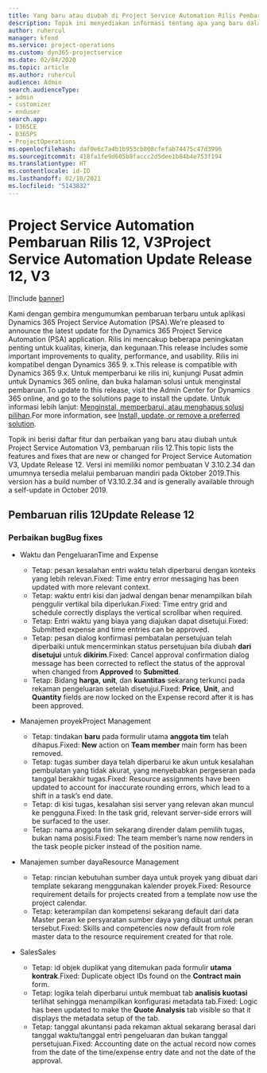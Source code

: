 ```yaml
---
title: Yang baru atau diubah di Project Service Automation Rilis Pembaruan 12, V3
description: Topik ini menyediakan informasi tentang apa yang baru dalam Project Service Automation Rilis Pembaruan 12, V3.
author: ruhercul
manager: kfend
ms.service: project-operations
ms.custom: dyn365-projectservice
ms.date: 02/04/2020
ms.topic: article
ms.author: ruhercul
audience: Admin
search.audienceType:
- admin
- customizer
- enduser
search.app:
- D365CE
- D365PS
- ProjectOperations
ms.openlocfilehash: daf0e6c7a4b1b953cb808cfefab74475c47d3996
ms.sourcegitcommit: 418fa1fe9d605b8faccc2d5dee1b04b4e753f194
ms.translationtype: HT
ms.contentlocale: id-ID
ms.lasthandoff: 02/10/2021
ms.locfileid: "5143832"
---
```

# <a name="project-service-automation-update-release-12-v3"></a><span data-ttu-id="5dd38-103">Project Service Automation Pembaruan Rilis 12, V3</span><span class="sxs-lookup"><span data-stu-id="5dd38-103">Project Service Automation Update Release 12, V3</span></span>

[!include [banner](../includes/psa-now-project-operations.md)]

<span data-ttu-id="5dd38-104">Kami dengan gembira mengumumkan pembaruan terbaru untuk aplikasi Dynamics 365 Project Service Automation (PSA).</span><span class="sxs-lookup"><span data-stu-id="5dd38-104">We’re pleased to announce the latest update for the Dynamics 365 Project Service Automation (PSA) application.</span></span> <span data-ttu-id="5dd38-105">Rilis ini mencakup beberapa peningkatan penting untuk kualitas, kinerja, dan kegunaan.</span><span class="sxs-lookup"><span data-stu-id="5dd38-105">This release includes some important improvements to quality, performance, and usability.</span></span> <span data-ttu-id="5dd38-106">Rilis ini kompatibel dengan Dynamics 365 9. x.</span><span class="sxs-lookup"><span data-stu-id="5dd38-106">This release is compatible with Dynamics 365 9.x.</span></span> <span data-ttu-id="5dd38-107">Untuk memperbarui ke rilis ini, kunjungi Pusat admin untuk Dynamics 365 online, dan buka halaman solusi untuk menginstal pembaruan.</span><span class="sxs-lookup"><span data-stu-id="5dd38-107">To update to this release, visit the Admin Center for Dynamics 365 online, and go to the solutions page to install the update.</span></span> <span data-ttu-id="5dd38-108">Untuk informasi lebih lanjut: [Menginstal, memperbarui, atau menghapus solusi pilihan](https://docs.microsoft.com/power-platform/admin/install-remove-preferred-solution).</span><span class="sxs-lookup"><span data-stu-id="5dd38-108">For more information, see [Install, update, or remove a preferred solution](https://docs.microsoft.com/power-platform/admin/install-remove-preferred-solution).</span></span>

<span data-ttu-id="5dd38-109">Topik ini berisi daftar fitur dan perbaikan yang baru atau diubah untuk Project Service Automation V3, pembaruan rilis 12.</span><span class="sxs-lookup"><span data-stu-id="5dd38-109">This topic lists the features and fixes that are new or changed for Project Service Automation V3, Update Release 12.</span></span> <span data-ttu-id="5dd38-110">Versi ini memiliki nomor pembuatan V 3.10.2.34 dan umumnya tersedia melalui pembaruan mandiri pada Oktober 2019.</span><span class="sxs-lookup"><span data-stu-id="5dd38-110">This version has a build number of V3.10.2.34 and is generally available through a self-update in October 2019.</span></span>

## <a name="update-release-12"></a><span data-ttu-id="5dd38-111">Pembaruan rilis 12</span><span class="sxs-lookup"><span data-stu-id="5dd38-111">Update Release 12</span></span>

### <a name="bug-fixes"></a><span data-ttu-id="5dd38-112">Perbaikan bug</span><span class="sxs-lookup"><span data-stu-id="5dd38-112">Bug fixes</span></span>

- <span data-ttu-id="5dd38-113">Waktu dan Pengeluaran</span><span class="sxs-lookup"><span data-stu-id="5dd38-113">Time and Expense</span></span>

    - <span data-ttu-id="5dd38-114">Tetap: pesan kesalahan entri waktu telah diperbarui dengan konteks yang lebih relevan.</span><span class="sxs-lookup"><span data-stu-id="5dd38-114">Fixed: Time entry error messaging has been updated with more relevant context.</span></span>
    - <span data-ttu-id="5dd38-115">Tetap: waktu entri kisi dan jadwal dengan benar menampilkan bilah penggulir vertikal bila diperlukan.</span><span class="sxs-lookup"><span data-stu-id="5dd38-115">Fixed: Time entry grid and schedule correctly displays the vertical scrollbar when required.</span></span>
    - <span data-ttu-id="5dd38-116">Tetap: Entri waktu yang biaya yang diajukan dapat disetujui.</span><span class="sxs-lookup"><span data-stu-id="5dd38-116">Fixed: Submitted expense and time entries can be approved.</span></span>
    - <span data-ttu-id="5dd38-117">Tetap: pesan dialog konfirmasi pembatalan persetujuan telah diperbaiki untuk mencerminkan status persetujuan bila diubah **dari disetujui** untuk **dikirim**.</span><span class="sxs-lookup"><span data-stu-id="5dd38-117">Fixed: Cancel approval confirmation dialog message has been corrected to reflect the status of the approval when changed from **Approved** to **Submitted**.</span></span>
    - <span data-ttu-id="5dd38-118">Tetap: Bidang **harga**, **unit**, dan **kuantitas** sekarang terkunci pada rekaman pengeluaran setelah disetujui.</span><span class="sxs-lookup"><span data-stu-id="5dd38-118">Fixed: **Price**, **Unit**, and **Quantity** fields are now locked on the Expense record after it is has been approved.</span></span>

- <span data-ttu-id="5dd38-119">Manajemen proyek</span><span class="sxs-lookup"><span data-stu-id="5dd38-119">Project Management</span></span>

    - <span data-ttu-id="5dd38-120">Tetap: tindakan **baru** pada formulir utama **anggota tim** telah dihapus.</span><span class="sxs-lookup"><span data-stu-id="5dd38-120">Fixed: **New** action on **Team member** main form has been removed.</span></span>
    - <span data-ttu-id="5dd38-121">Tetap: tugas sumber daya telah diperbarui ke akun untuk kesalahan pembulatan yang tidak akurat, yang menyebabkan pergeseran pada tanggal berakhir tugas.</span><span class="sxs-lookup"><span data-stu-id="5dd38-121">Fixed: Resource assignments have been updated to account for inaccurate rounding errors, which lead to a shift in a task’s end date.</span></span>
    - <span data-ttu-id="5dd38-122">Tetap: di kisi tugas, kesalahan sisi server yang relevan akan muncul ke pengguna.</span><span class="sxs-lookup"><span data-stu-id="5dd38-122">Fixed: In the task grid, relevant server-side errors will be surfaced to the user.</span></span>
    - <span data-ttu-id="5dd38-123">Tetap: nama anggota tim sekarang dirender dalam pemilih tugas, bukan nama posisi.</span><span class="sxs-lookup"><span data-stu-id="5dd38-123">Fixed: The team member’s name now renders in the task people picker instead of the position name.</span></span>

- <span data-ttu-id="5dd38-124">Manajemen sumber daya</span><span class="sxs-lookup"><span data-stu-id="5dd38-124">Resource Management</span></span>

    - <span data-ttu-id="5dd38-125">Tetap: rincian kebutuhan sumber daya untuk proyek yang dibuat dari template sekarang menggunakan kalender proyek.</span><span class="sxs-lookup"><span data-stu-id="5dd38-125">Fixed: Resource requirement details for projects created from a template now use the project calendar.</span></span>
    - <span data-ttu-id="5dd38-126">Tetap: keterampilan dan kompetensi sekarang default dari data Master peran ke persyaratan sumber daya yang dibuat untuk peran tersebut.</span><span class="sxs-lookup"><span data-stu-id="5dd38-126">Fixed: Skills and competencies now default from role master data to the resource requirement created for that role.</span></span>

- <span data-ttu-id="5dd38-127">Sales</span><span class="sxs-lookup"><span data-stu-id="5dd38-127">Sales</span></span>

    - <span data-ttu-id="5dd38-128">Tetap: id objek duplikat yang ditemukan pada formulir **utama kontrak**.</span><span class="sxs-lookup"><span data-stu-id="5dd38-128">Fixed: Duplicate object IDs found on the **Contract main** form.</span></span>
    - <span data-ttu-id="5dd38-129">Tetap: logika telah diperbarui untuk membuat tab **analisis kuotasi** terlihat sehingga menampilkan konfigurasi metadata tab.</span><span class="sxs-lookup"><span data-stu-id="5dd38-129">Fixed: Logic has been updated to make the **Quote Analysis** tab visible so that it displays the metadata setup of the tab.</span></span>
    - <span data-ttu-id="5dd38-130">Tetap: tanggal akuntansi pada rekaman aktual sekarang berasal dari tanggal waktu/tanggal entri pengeluaran dan bukan tanggal persetujuan.</span><span class="sxs-lookup"><span data-stu-id="5dd38-130">Fixed: Accounting date on the actual record now comes from the date of the time/expense entry date and not the date of the approval.</span></span>
